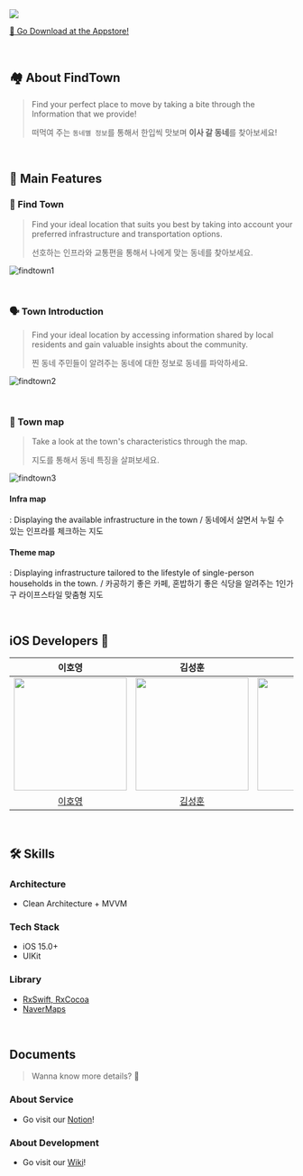 <a href="https://apple.co/3kop9Ys">
      <img src="https://i.imgur.com/xTobLYW.png"/>
</a>

[🍎 Go Download at the Appstore!](https://apple.co/3kop9Ys)

<br>

## 🏘 About FindTown

> Find your perfect place to move by taking a bite through the Information that we provide!
> 
> 떠먹여 주는 `동네별 정보`를 통해서 한입씩 맛보며 **이사 갈 동네**를 찾아보세요!

<br>


## 🌟 Main Features

### 🔎 Find Town
> Find your ideal location that suits you best by taking into account your preferred infrastructure and transportation options.
> 
> 선호하는 인프라와 교통편을 통해서 나에게 맞는 동네를 찾아보세요.

![findtown1](https://github.com/YAPP-Github/21st-iOS-Team-1-iOS/assets/77603632/d8dcd16c-6d35-4185-a4e8-8c1a27124e61)


<br>

### 🗣 Town Introduction
> Find your ideal location by accessing information shared by local residents and gain valuable insights about the community.
> 
> 찐 동네 주민들이 알려주는 동네에 대한 정보로 동네를 파악하세요.

![findtown2](https://github.com/YAPP-Github/21st-iOS-Team-1-iOS/assets/77603632/4141d929-599b-4970-af0e-2877de16c5b5)

<br>

### 📍 Town map
> Take a look at the town's characteristics through the map.
>
> 지도를 통해서 동네 특징을 살펴보세요.

![findtown3](https://github.com/YAPP-Github/21st-iOS-Team-1-iOS/assets/77603632/d41fd897-dc9b-46dc-86a0-ee6fb161a012)

#### Infra map
: Displaying the available infrastructure in the town / 동네에서 살면서 누릴 수 있는 인프라를 체크하는 지도

#### Theme map
: Displaying infrastructure tailored to the lifestyle of single-person households in the town. / 카공하기 좋은 카페, 혼밥하기 좋은 식당을 알려주는  1인가구 라이프스타일 맞춤형 지도

<br>

## iOS Developers 

| **이호영** | **김성훈** | **장선영** |
|:---:|:---:|:---:|
<img src="https://i.imgur.com/DnKXXzd.jpg" width="200" height="200" />|<img src="https://avatars.githubusercontent.com/u/50910456?v=4" width="200" height="200" />|<img src="https://avatars.githubusercontent.com/seonyoung42" width="200" height="200" />|
|[이호영](https://github.com/llghdud921)|[김성훈](https://github.com/ungchun)|[장선영](https://github.com/seonyoung42)|

<br>

## 🛠 Skills 

### Architecture
- Clean Architecture + MVVM

### Tech Stack
- iOS 15.0+
- UIKit

### Library
- [RxSwift, RxCocoa](https://github.com/ReactiveX/RxSwift)
- [NaverMaps](https://github.com/navermaps/ios-map-sdk)

<br>

## Documents 
> Wanna know more details? 🧐

### About Service
+ Go visit our [Notion](https://lacy-ambulance-6f8.notion.site/879fba51986844dda3121d3452febd4d?pvs=4)!

### About Development
+ Go visit our [Wiki](https://github.com/YAPP-Github/21st-iOS-Team-1-iOS/wiki)!

<br>

